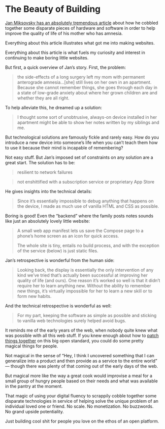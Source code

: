 # The Beauty of Building

[Jan Miksovsky has an absolutely tremendous article](https://jan.miksovsky.com/posts/2024/11-12-momboard) about how he cobbled together some disparate pieces of hardware and software in order to help improve the quality of life of his mother who has amnesia.

Everything about this article illustrates what got me into making websites.

Everything about this article is what fuels my curiosity and interest in continuing to make boring little websites.

But first, a quick overview of Jan’s story. First, the problem:

> the side-effects of a long surgery left my mom with permanent anterograde amnesia…[she] still lives on her own in an apartment. Because she cannot remember things, she goes through each day in a state of low-grade anxiety about where her grown children are and whether they are all right.

To help alleviate this, he dreamed up a solution:

> I thought some sort of unobtrusive, always-on device installed in her apartment might be able to show her notes written by my siblings and me.

But technological solutions are famously fickle and rarely easy. How do you introduce a new device into someone’s life when you can’t teach them how to use it because their mind is incapable of remembering?

Not easy stuff. But Jan’s imposed set of constraints on any solution are a great start. The solution has to be:

> resilient to network failures

> not enshittified with a subscription service or proprietary App Store

He gives insights into the technical details:

> Since it’s essentially impossible to debug anything that happens on the device, I made as much use of vanilla HTML and CSS as possible.

Boring is good! Even the “backend” where the family posts notes sounds like just an absolutely lovely little website:

> A small web app manifest lets us save the Compose page to a phone’s home screen as an icon for quick access.
>
> The whole site is tiny, entails no build process, and with the exception of the service (below) is just static files.

Jan’s retrospective is wonderful from the human side:

> Looking back, the display is essentially the only intervention of any kind we’ve tried that’s actually been successful at improving her quality of life (and ours). One reason it’s worked so well is that it didn’t require her to learn anything new. Without the ability to remember new things, it’s virtually impossible for her to learn a new skill or to form new habits.

And the technical retrospective is wonderful as well:

> For my part, keeping the software as simple as possible and sticking to vanilla web technologies surely helped avoid bugs.

It reminds me of the early years of the web, when nobody quite knew what was possible with all this web stuff. If you knew enough about how to [patch things together](https://daverupert.com/2022/09/patchability-of-the-open-web/) on this big open standard, you could do some pretty magical things for people.

Not magical in the sense of “Hey, I think I uncovered something that I can generalize into a product and then provide as a service to the entire world” — though there was plenty of that coming out of the early days of the web.

But magical more like the way a great cook would improvise a meal for a small group of hungry people based on their needs and what was available in the pantry at the moment.

That magic of using your digital fluency to scrappily cobble together some disparate technologies in service of helping solve the unique problem of an individual loved one or friend. No scale. No monetization. No buzzwords. No grand upside potentiality.

Just building cool shit for people you love on the ethos of an open platform. 